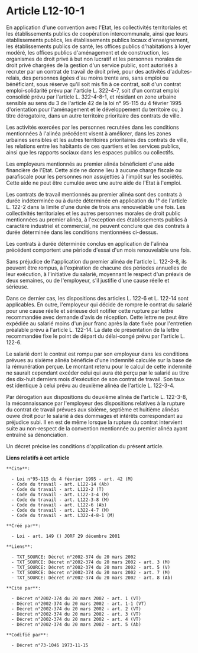 # Article L12-10-1

En application d'une convention avec l'Etat, les collectivités territoriales et les établissements publics de coopération
intercommunale, ainsi que leurs établissements publics, les établissements publics locaux d'enseignement, les établissements
publics de santé, les offices publics d'habitations à loyer modéré, les offices publics d'aménagement et de construction, les
organismes de droit privé à but non lucratif et les personnes morales de droit privé chargées de la gestion d'un service
public, sont autorisés à recruter par un contrat de travail de droit privé, pour des activités d'adultes-relais, des
personnes âgées d'au moins trente ans, sans emploi ou bénéficiant, sous réserve qu'il soit mis fin à ce contrat, soit d'un
contrat emploi-solidarité prévu par l'article L. 322-4-7, soit d'un contrat emploi consolidé prévu par l'article L.
322-4-8-1, et résidant en zone urbaine sensible au sens du 3 de l'article 42 de la loi n° 95-115 du 4 février 1995
d'orientation pour l'aménagement et le développement du territoire ou, à titre dérogatoire, dans un autre territoire
prioritaire des contrats de ville.

Les activités exercées par les personnes recrutées dans les conditions mentionnées à l'alinéa précédent visent à améliorer,
dans les zones urbaines sensibles et les autres territoires prioritaires des contrats de ville, les relations entre les
habitants de ces quartiers et les services publics, ainsi que les rapports sociaux dans les espaces publics ou collectifs.

Les employeurs mentionnés au premier alinéa bénéficient d'une aide financière de l'Etat. Cette aide ne donne lieu à aucune
charge fiscale ou parafiscale pour les personnes non assujetties à l'impôt sur les sociétés. Cette aide ne peut être cumulée
avec une autre aide de l'Etat à l'emploi.

Les contrats de travail mentionnés au premier alinéa sont des contrats à durée indéterminée ou à durée déterminée en
application du 1° de l'article L. 122-2 dans la limite d'une durée de trois ans renouvelable une fois. Les collectivités
territoriales et les autres personnes morales de droit public mentionnées au premier alinéa, à l'exception des établissements
publics à caractère industriel et commercial, ne peuvent conclure que des contrats à durée déterminée dans les conditions
mentionnées ci-dessus.

Les contrats à durée déterminée conclus en application de l'alinéa précédent comportent une période d'essai d'un mois
renouvelable une fois.

Sans préjudice de l'application du premier alinéa de l'article L. 122-3-8, ils peuvent être rompus, à l'expiration de chacune
des périodes annuelles de leur exécution, à l'initiative du salarié, moyennant le respect d'un préavis de deux semaines, ou
de l'employeur, s'il justifie d'une cause réelle et sérieuse.

Dans ce dernier cas, les dispositions des articles L. 122-6 et L. 122-14 sont applicables. En outre, l'employeur qui décide
de rompre le contrat du salarié pour une cause réelle et sérieuse doit notifier cette rupture par lettre recommandée avec
demande d'avis de réception. Cette lettre ne peut être expédiée au salarié moins d'un jour franc après la date fixée pour
l'entretien préalable prévu à l'article L. 122-14. La date de présentation de la lettre recommandée fixe le point de départ
du délai-congé prévu par l'article L. 122-6.

Le salarié dont le contrat est rompu par son employeur dans les conditions prévues au sixième alinéa bénéficie d'une
indemnité calculée sur la base de la rémunération perçue. Le montant retenu pour le calcul de cette indemnité ne saurait
cependant excéder celui qui aura été perçu par le salarié au titre des dix-huit derniers mois d'exécution de son contrat de
travail. Son taux est identique à celui prévu au deuxième alinéa de l'article L. 122-3-4.

Par dérogation aux dispositions du deuxième alinéa de l'article L. 122-3-8, la méconnaissance par l'employeur des
dispositions relatives à la rupture du contrat de travail prévues aux sixième, septième et huitième alinéas ouvre droit pour
le salarié à des dommages et intérêts correspondant au préjudice subi. Il en est de même lorsque la rupture du contrat
intervient suite au non-respect de la convention mentionnée au premier alinéa ayant entraîné sa dénonciation.

Un décret précise les conditions d'application du présent article.

**Liens relatifs à cet article**

	**Cite**:

	  - Loi n°95-115 du 4 février 1995 - art. 42 (M)
	  - Code du travail - art. L122-14 (Ab)
	  - Code du travail - art. L122-2 (T)
	  - Code du travail - art. L122-3-4 (M)
	  - Code du travail - art. L122-3-8 (M)
	  - Code du travail - art. L122-6 (Ab)
	  - Code du travail - art. L322-4-7 (M)
	  - Code du travail - art. L322-4-8-1 (M)

	**Créé par**:

	  - Loi - art. 149 () JORF 29 décembre 2001

	**Liens**:

	  - TXT_SOURCE: Décret n°2002-374 du 20 mars 2002
	  - TXT_SOURCE: Décret n°2002-374 du 20 mars 2002 - art. 3 (M)
	  - TXT_SOURCE: Décret n°2002-374 du 20 mars 2002 - art. 5 (V)
	  - TXT_SOURCE: Décret n°2002-374 du 20 mars 2002 - art. 7 (M)
	  - TXT_SOURCE: Décret n°2002-374 du 20 mars 2002 - art. 8 (Ab)

	**Cité par**:

	  - Décret n°2002-374 du 20 mars 2002 - art. 1 (VT)
	  - Décret n°2002-374 du 20 mars 2002 - art. 1-1 (VT)
	  - Décret n°2002-374 du 20 mars 2002 - art. 2 (VT)
	  - Décret n°2002-374 du 20 mars 2002 - art. 3 (VT)
	  - Décret n°2002-374 du 20 mars 2002 - art. 4 (VT)
	  - Décret n°2002-374 du 20 mars 2002 - art. 5 (Ab)

	**Codifié par**:

	  - Décret n°73-1046 1973-11-15
